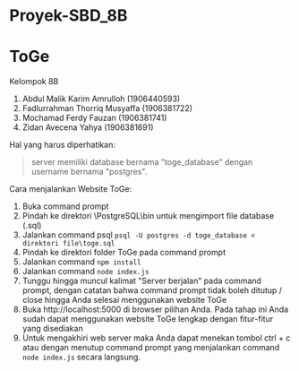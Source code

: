 # Proyek-SBD_8B

# ToGe

Kelompok 8B
1. Abdul Malik Karim Amrulloh (1906440593)
2. Fadlurrahman Thorriq Musyaffa (1906381722)
3. Mochamad Ferdy Fauzan (1906381741)
4. Zidan Avecena Yahya (1906381691)


Hal yang harus diperhatikan:
> server memiliki database bernama "toge_database" dengan username bernama "postgres".

Cara menjalankan Website ToGe:
1. Buka command prompt
2. Pindah ke direktori \PostgreSQL\bin untuk mengimport file database (.sql)
3. Jalankan command psql ```psql -U postgres -d toge_database < direktori file\toge.sql```
4. Pindah ke direktori folder ToGe pada command prompt
5. Jalankan command ```npm install```
6. Jalankan command ```node index.js```
7. Tunggu hingga muncul kalimat "Server berjalan" pada command prompt, dengan catatan bahwa command prompt tidak boleh ditutup / close hingga Anda selesai menggunakan website ToGe
8. Buka http://localhost:5000 di browser pilihan Anda. 
Pada tahap ini Anda sudah dapat menggunakan website ToGe lengkap dengan fitur-fitur yang disediakan
9. Untuk mengakhiri web server maka Anda dapat menekan tombol ctrl + c atau dengan menutup command prompt yang menjalankan command ```node index.js``` secara langsung.
